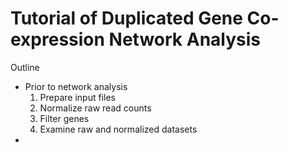 # Tutorial of Duplicated Gene Co-expression Network Analysis

Outline

* Prior to network analysis
    1. Prepare input files
    2. Normalize raw read counts
    3. Filter genes
    4. Examine raw and normalized datasets
* 
